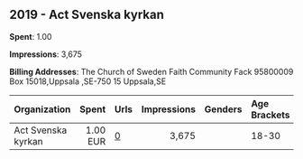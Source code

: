 ## 2019 - Act Svenska kyrkan 
**Spent**: 1.00

**Impressions**: 3,675

**Billing Addresses**: The Church of Sweden Faith Community Fack 95800009 Box 15018,Uppsala ,SE-750 15 Uppsala,SE

|Organization|Spent|Urls|Impressions|Genders|Age Brackets|Country Codes|
|:---|---:|:---|---:|:---|:---|:---|
|Act Svenska kyrkan|1.00 EUR|[0](https://www.snap.com/political-ads/asset/3391d6783a98a7a98ee54a404078593527a370374e48da9426e2376242a61cb2?mediaType=mp4)|3,675||18-30|sweden|
